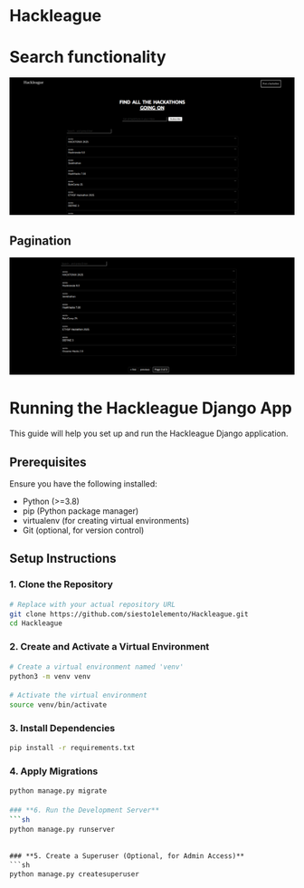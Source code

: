 # Hackleague

# Search functionality
![Alt text](docs/asset1.png)

## Pagination

![Alt text](docs/asset2.png)


# **Running the Hackleague Django App**

This guide will help you set up and run the Hackleague Django application.

## **Prerequisites**

Ensure you have the following installed:
- Python (>=3.8)
- pip (Python package manager)
- virtualenv (for creating virtual environments)
- Git (optional, for version control)

## **Setup Instructions**

### **1. Clone the Repository**
```sh
# Replace with your actual repository URL
git clone https://github.com/siesto1elemento/Hackleague.git
cd Hackleague
```

### **2. Create and Activate a Virtual Environment**
```sh
# Create a virtual environment named 'venv'
python3 -m venv venv

# Activate the virtual environment
source venv/bin/activate
```

### **3. Install Dependencies**
```sh
pip install -r requirements.txt
```

### **4. Apply Migrations**
```sh
python manage.py migrate

### **6. Run the Development Server**
```sh
python manage.py runserver
```


```

### **5. Create a Superuser (Optional, for Admin Access)**
```sh
python manage.py createsuperuser
